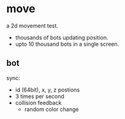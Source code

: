# move 

a 2d movement test. 

- thousands of bots updating position. 
- upto 10 thousand bots in a single screen. 

## bot 

sync: 
 - id (64bit), x, y, z postions 
 - 3 times per second
 - collision feedback 
   - random color change 




